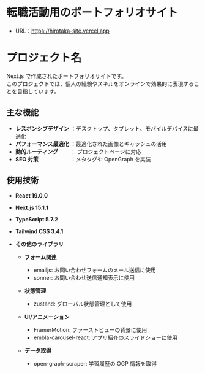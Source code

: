 # 転職活動用のポートフォリオサイト

- URL：https://hirotaka-site.vercel.app

# プロジェクト名

Next.js で作成されたポートフォリオサイトです。<br>
このプロジェクトでは、個人の経験やスキルをオンラインで効果的に表現することを目指しています。

## 主な機能

- **レスポンシブデザイン** ：デスクトップ、タブレット、モバイルデバイスに最適化
- **パフォーマンス最適化** ：最適化された画像とキャッシュの活用
- **動的ルーティング**　　 ： プロジェクトページに対応
- **SEO 対策**　　　　　　：メタタグや OpenGraph を実装

## 使用技術

- **React 19.0.0**
- **Next.js 15.1.1**
- **TypeScript 5.7.2**
- **Tailwind CSS 3.4.1**
- **その他のライブラリ**

  - **フォーム関連**

    - emailjs: お問い合わせフォームのメール送信に使用
    - sonner: お問い合わせ送信通知表示に使用

  - **状態管理**

    - zustand: グローバル状態管理として使用

  - **UI/アニメーション**

    - FramerMotion: ファーストビューの背景に使用
    - embla-carousel-react: アプリ紹介のスライドショーに使用

  - **データ取得**
    - open-graph-scraper: 学習履歴の OGP 情報を取得
